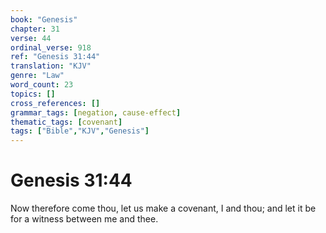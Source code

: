 ```yaml
---
book: "Genesis"
chapter: 31
verse: 44
ordinal_verse: 918
ref: "Genesis 31:44"
translation: "KJV"
genre: "Law"
word_count: 23
topics: []
cross_references: []
grammar_tags: [negation, cause-effect]
thematic_tags: [covenant]
tags: ["Bible","KJV","Genesis"]
---
```


# Genesis 31:44

Now therefore come thou, let us make a covenant, I and thou; and let it be for a witness between me and thee.
